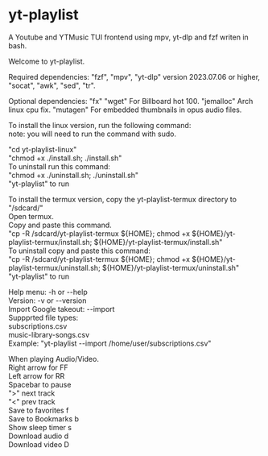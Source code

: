 # yt-playlist
A Youtube and YTMusic TUI frontend using mpv, yt-dlp and fzf writen in bash.

Welcome to yt-playlist.

Required dependencies: "fzf", "mpv", "yt-dlp" version 2023.07.06 or higher, "socat", "awk", "sed", "tr".

Optional dependencies: "fx" "wget" For Billboard hot 100. "jemalloc" Arch linux cpu fix. "mutagen" For embedded thumbnails in opus audio files.

To install the linux version, run the following command:<br>
note: you will need to run the command with sudo.<br>

"cd yt-playlist-linux"<br>
"chmod +x ./install.sh; ./install.sh"<br>
To uninstall run this command:<br>
"chmod +x ./uninstall.sh; ./uninstall.sh"<br>
"yt-playlist" to run<br>

To install the termux version, copy the yt-playlist-termux directory to "/sdcard/"<br>
Open termux.<br>
Copy and paste this command.<br>
"cp -R /sdcard/yt-playlist-termux ${HOME}; chmod +x ${HOME}/yt-playlist-termux/install.sh; ${HOME}/yt-playlist-termux/install.sh"<br>
To uninstall copy and paste this command:<br>
"cp -R /sdcard/yt-playlist-termux ${HOME}; chmod +x ${HOME}/yt-playlist-termux/uninstall.sh; ${HOME}/yt-playlist-termux/uninstall.sh"<br>
"yt-playlist" to run<br>

Help menu:              -h or --help<br>
Version:                -v or --version<br>
Import Google takeout:  --import<br>
Suppprted file types:<br>
subscriptions.csv<br>
music-library-songs.csv<br>
Example: "yt-playlist --import /home/user/subscriptions.csv"<br>

When playing Audio/Video.<br>
Right arrow for FF<br>
Left arrow for RR<br>
Spacebar to pause<br>
">" next track<br>
"<" prev track<br>
Save to favorites    f<br>
Save to Bookmarks    b<br>
Show sleep timer     s<br>
Download audio       d<br>
Download video       D<br>

